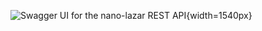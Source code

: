 ![Swagger UI for the `nano-lazar` REST API](./images/rest_swagger_2.png "Swagger UI for the nano-lazar REST API"){width=1540px}